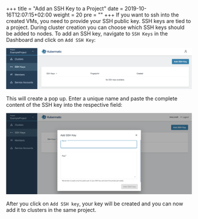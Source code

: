 +++
title = "Add an SSH Key to a Project"
date = 2019-10-16T12:07:15+02:00
weight = 20
pre = "<b></b>"
+++
If you want to ssh into the created VMs, you need to provide your SSH public key. SSH keys are tied to a project. During cluster creation you can choose which SSH keys should be added to nodes. To add an SSH key, navigate to `SSH Keys` in the Dashboard and click on `Add SSH Key`:

![Add SSH key in the top right corner](02-add-ssh-key-overview.png)

This will create a pop up. Enter a unique name and paste the complete content of the SSH key into the respective field:

![Dialog to add an SSH key](02-add-ssh-key-dialog.png)

After you click on `Add SSH key`, your key will be created and you can now add it to clusters in the same project.
